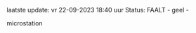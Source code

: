 laatste update: 
vr 22-09-2023 18:40   uur 
Status: FAALT - geel - 
<div class="service Y">microstation</div>